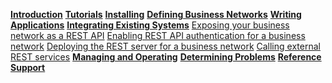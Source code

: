 **[Introduction](../introduction/introduction.html)**
**[Tutorials](../tutorials/tutorialindex.html)**
**[Installing](../installing/installingindex.html)**
**[Defining Business Networks](../business-network/businessnetwork.html)**
**[Writing Applications](../applications/genapp.html)**
**[Integrating Existing Systems](../integrating/integrating-index.html)**
[Exposing your business network as a REST API](../integrating/getting-started-rest-api.html)
[Enabling REST API authentication for a business network](../integrating/enabling-rest-authentication.html)
[Deploying the REST server for a business network](../integrating/deploying-the-rest-server.html)
[Calling external REST services](../integrating/call-out.html)
**[Managing and Operating](../managing/managingindex.html)**
**[Determining Problems](../problems/diagnostics.html)**
**[Reference](../reference/MeetTheModules.html)**
**[Support](../support/index.html)**
